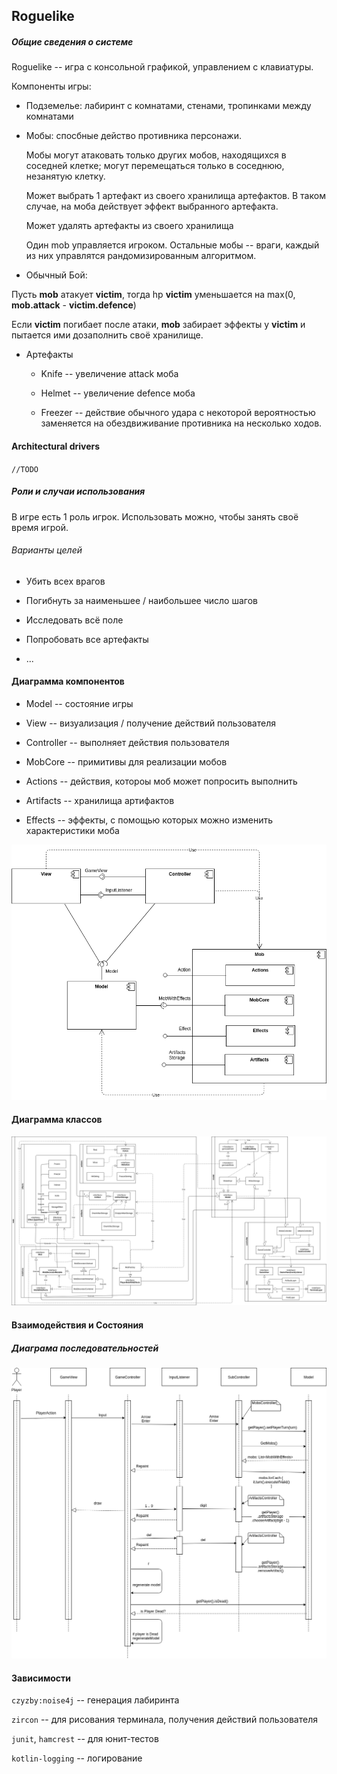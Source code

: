 ## Roguelike

##### Общие сведения о системе

Roguelike -- игра с консольной графикой, управлением с клавиатуры.

Компоненты игры:

* Подземелье: лабиринт с комнатами, стенами, тропинками между комнатами 

* Мобы: спосбные действо противника персонажи.
  
  Мобы могут атаковать только других мобов, находящихся в соседней клетке; могут перемещаться только в соседнюю, незанятую клетку.
  
  Может выбрать 1 артефакт из своего хранилища артефактов. В таком случае, на моба действует эффект выбранного артефакта. 
  
  Может удалять артефакты из своего хранилища 
  
  Один mob управляется игроком. Остальные мобы -- враги, каждый из них управлятся рандомизированным алгоритмом.
  
* Обычный Бой:

Пусть **mob** атакует **victim**, тогда hp **victim** уменьшается на max(0, **mob.attack** - **victim.defence**)

Если **victim** погибает после атаки, **mob** забирает эффекты у **victim** и пытается ими дозаполнить своё хранилище. 

* Артефакты

    * Knife -- увеличение attack моба
    
    * Helmet -- увеличение defence моба 

    * Freezer -- действие обычного удара с некоторой вероятностью заменяется на обездвиживание противника на несколько ходов.
    
#### Architectural drivers

`//TODO`

##### Роли и случаи использования

В игре есть 1 роль игрок. Использовать можно, чтобы занять своё время игрой.

###### Варианты целей

* Убить всех врагов

* Погибнуть за наименьшее / наибольшее число шагов

* Исследовать всё поле

* Попробовать все артефакты

* ...

#### Диаграмма компонентов

* Model -- состояние игры

* View -- визуализация / получение действий пользователя

* Controller -- выполняет действия пользователя

* MobCore -- примитивы для реализации мобов

* Actions -- действия, котороы моб может попросить выполнить

* Artifacts -- хранилища артифактов

* Effects -- эффекты, с помощью которых можно изменить характеристики моба 

<img src="diagrams/roguelike-components.png" />

#### Диаграмма классов

<img src="diagrams/roguelike-architecture.png" />

#### Взаимодействия и Состояния

##### Диаграма последовательностей

<img src="diagrams/roguelike-sequence.png" />

#### Зависимости

`czyzby:noise4j` -- генерация лабиринта

`zircon` -- для рисования терминала, получения действий пользователя

`junit`, `hamcrest` -- для юнит-тестов

`kotlin-logging` -- логирование 

